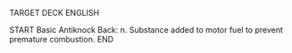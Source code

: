 TARGET DECK
ENGLISH

START
Basic
Antiknock
Back: n. Substance added to motor fuel to prevent premature combustion.
END
